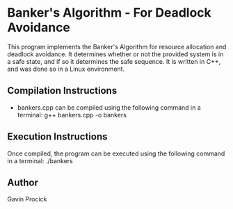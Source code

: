 # Banker's Algorithm - For Deadlock Avoidance
This program implements the Banker's Algorithm for resource allocation and deadlock avoidance. It determines whether or not the provided system is in a safe state, and if so it determines the safe sequence. It is written in C++, and was done so in a Linux environment.
## Compilation Instructions
* bankers.cpp can be compiled using the following command in a terminal: g++ bankers.cpp -o bankers
## Execution Instructions
Once compiled, the program can be executed using the following command in a terminal: ./bankers
## Author
Gavin Procick
